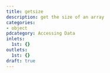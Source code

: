 ```yaml
---
title: getsize
description: get the size of an array
categories:
- object
pdcategory: Accessing Data
inlets:
  1st: {}
outlets:
  1st: {}
draft: true
---
```


